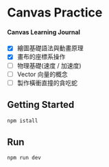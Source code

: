 # Canvas Practice

#### Canvas Learning Journal

- [x] 繪圖基礎語法與動畫原理
- [x] 畫布的座標系操作
- [ ] 物理基礎(速度 / 加速度)
- [ ] Vector 向量的概念
- [ ] 製作橫衝直撞的貪吃蛇

## Getting Started

```bash
npm istall
```

## Run

```bash
npm run dev
```
